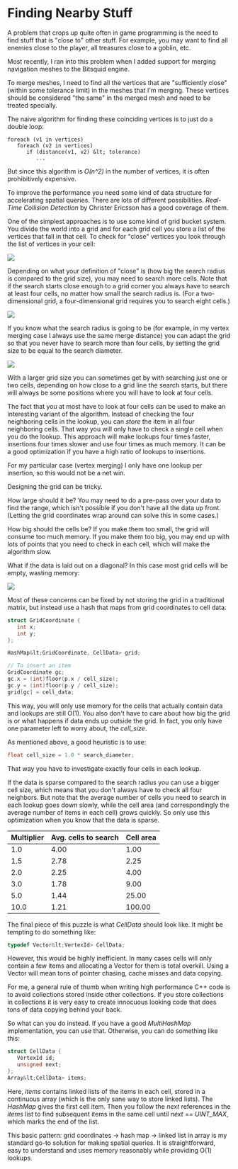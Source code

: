 # Finding Nearby Stuff

A problem that crops up quite often in game programming is the need to find stuff that is "close to" other stuff. For example, you may want to find all enemies close to the player, all treasures close to a goblin, etc.

Most recently, I ran into this problem when I added support for merging navigation meshes to the Bitsquid engine.

To merge meshes, I need to find all the vertices that are "sufficiently close" (within some tolerance limit) in the meshes that I'm merging. These vertices should be considered "the same" in the merged mesh and need to be treated specially.

The naive algorithm for finding these coinciding vertices is to just do a double loop:

```
foreach (v1 in vertices)
   foreach (v2 in vertices)
      if (distance(v1, v2) &lt; tolerance)
         ...
```

But since this algorithm is *O(n^2)* in the number of vertices, it is often prohibitively expensive.

To improve the performance you need some kind of data structure for accelerating spatial queries. There are lots of different possibilities. *Real-Time Collision Detection* by Christer Ericsson has a good coverage of them.

One of the simplest approaches is to use some kind of grid bucket system. You divide the world into a grid and for each grid cell you store a list of the vertices that fall in that cell. To check for "close" vertices you look through the list of vertices in your cell:

![](finding_nearby_stuff_1.png)

Depending on what your definition of "close" is (how big the search radius is compared to the grid size), you may need to search more cells. Note that if the search starts close enough to a grid corner you always have to search at least four cells, no matter how small the search radius is. (For a two-dimensional grid, a four-dimensional grid requires you to search eight cells.)

![](finding_nearby_stuff_2.png)

If you know what the search radius is going to be (for example, in my vertex merging case I always use the same merge distance) you can adapt the grid so that you never have to search more than four cells, by setting the grid size to be equal to the search diameter.

![](finding_nearby_stuff_3.png)

With a larger grid size you can sometimes get by with searching just one or two cells, depending on how close to a grid line the search starts, but there will always be some positions where you will have to look at four cells.

The fact that you at most have to look at four cells can be used to make an interesting variant of the algorithm. Instead of checking the four neighboring cells in the lookup, you can *store* the item in all four neighboring cells. That way you will only have to check a single cell when you do the lookup. This approach will make lookups four times faster, insertions four times slower and use four times as much memory. It can be a good optimization if you have a high ratio of lookups to insertions.

For my particular case (vertex merging) I only have one lookup per insertion, so this would not be a net win.

Designing the grid can be tricky.

How large should it be? You may need to do a pre-pass over your data to find the range, which isn't possible if you don't have all the data up front. (Letting the grid coordinates wrap around can solve this in some cases.)

How big should the cells be? If you make them too small, the grid will consume too much memory. If you make them too big, you may end up with lots of points that you need to check in each cell, which will make the algorithm slow.

What if the data is laid out on a diagonal? In this case most grid cells will be empty, wasting memory:

![](finding_nearby_stuff_4.png)

Most of these concerns can be fixed by not storing the grid in a traditional matrix, but instead use a hash that maps from grid coordinates to cell data:

```cpp
struct GridCoordinate {
   int x;
   int y;
};

HashMap&lt;GridCoordinate, CellData> grid;

// To insert an item
GridCoordinate gc;
gc.x = (int)floor(p.x / cell_size);
gc.y = (int)floor(p.y / cell_size);
grid[gc] = cell_data;
```

This way, you will only use memory for the cells that actually contain data and lookups are still O(1). You also don't have to care about how big the grid is or what happens if data ends up outside the grid. In fact, you only have one parameter left to worry about, the *cell_size*.

As mentioned above, a good heuristic is to use:

```cpp
float cell_size = 1.0 * search_diameter;
```

That way you have to investigate exactly four cells in each lookup.

If the data is sparse compared to the search radius you can use a bigger cell size, which means that you don't always have to check all four neighbors. But note that the average number of cells you need to search in each lookup goes down slowly, while the cell area (and correspondingly the average number of items in each cell) grows quickly. So only use this optimization when you know that the data is sparse.

|Multiplier|Avg. cells to search|Cell area|
|---|---|---|
|1.0|4.00|1.00|
|1.5|2.78|2.25|
|2.0|2.25|4.00|
|3.0|1.78|9.00|
|5.0|1.44|25.00|
|10.0|1.21|100.00|

The final piece of this puzzle is what *CellData* should look like. It might be tempting to do something like:

```cpp
typedef Vector&lt;VertexId> CellData;
```

However, this would be highly inefficient. In many cases cells will only contain a few items and allocating a Vector for them is total overkill. Using a Vector will mean tons of pointer chasing, cache misses and data copying.

For me, a general rule of thumb when writing high performance C++ code is to avoid collections stored inside other collections. If you store collections in collections it is very easy to create innocuous looking code that does tons of data copying behind your back.

So what can you do instead. If you have a good *MultiHashMap* implementation, you can use that. Otherwise, you can do something like this:

```cpp
struct CellData {
   VertexId id;
   unsigned next; 
};
Array&lt;CellData> items;
```

Here, *items* contains linked lists of the items in each cell, stored in a continuous array (which is the only sane way to store linked lists). The *HashMap* gives the first cell item. Then you follow the *next* references in the *items* list to find subsequent items in the same cell until *next == UINT_MAX*, which marks the end of the list.

This basic pattern: grid coordinates -> hash map -> linked list in array is my standard go-to solution for making spatial queries. It is straightforward, easy to understand and uses memory reasonably while providing O(1) lookups.
